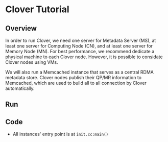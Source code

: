 # Clover Tutorial

## Overview

In order to run Clover, we need one server for
Metadata Server (MS), at least one server for Computing Node (CN),
and at least one server for Memory Node (MN).
For best performance, we recommend dedicate a physical machine
to each Clover node. However, it is possible to considate Clover nodes
using VMs.

We will also run a Memcached instance that serves as a
central RDMA metadata store.
Clover nodes publish their QP/MR information to Memcached,
which are used to build all to all connection by Clover automatically.

## Run

## Code

- All instances' entry point is at `init.cc:main()`

